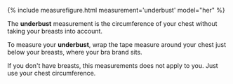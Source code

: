 {% include measurefigure.html measurement='underbust' model="her" %} 

The **underbust** measurement is the circumference of your chest without taking your breasts into account.

To measure your **underbust**, wrap the tape measure around your chest just below your breasts, where your bra brand sits.

If you don't have breasts, this measurements does not apply to you. Just use your chest circumference.
